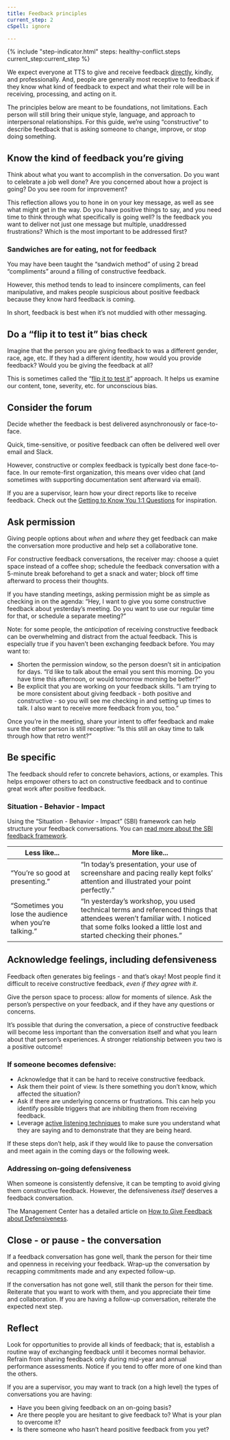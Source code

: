 ```yaml
---
title: Feedback principles
current_step: 2
cSpell: ignore 

---
```


{% include "step-indicator.html" steps: healthy-conflict.steps current_step:current_step  %}

We expect everyone at TTS to give and receive feedback [directly](https://brenebrown.com/articles/2018/10/15/clear-is-kind-unclear-is-unkind/#:~:text=simple%20but%20transformative%3A-,Clear%20is%20kind.%20Unclear%20is%20unkind.,-I%20first%20heard), kindly, and professionally. And, people are generally most receptive to feedback if they know what kind of feedback to expect and what their role will be in receiving, processing, and acting on it.

The principles below are meant to be foundations, not limitations. Each person will still bring their unique style, language, and approach to interpersonal relationships.
For this guide, we’re using “constructive” to describe feedback that is asking someone to change, improve, or stop doing something.

## Know the kind of feedback you’re giving

Think about what you want to accomplish in the conversation. Do you want to celebrate a job well done? Are you concerned about how a project is going? Do you see room for improvement? 

This reflection allows you to hone in on your key message, as well as see what might get in the way. Do you have positive things to say, and you need time to think through what specifically is going well? Is the feedback you want to deliver not just one message but multiple, unaddressed frustrations? Which is the most important to be addressed first?

### Sandwiches are for eating, not for feedback
You may have been taught the “sandwich method” of using 2 bread “compliments” around a filling of constructive feedback. 

However, this method tends to lead to insincere compliments, can feel manipulative, and makes people suspicious about positive feedback because they know hard feedback is coming.

In short, feedback is best when it’s not muddied with other messaging.

## Do a “flip it to test it” bias check
Imagine that the person you are giving feedback to was a different gender, race, age, etc. If they had a different identity, how would you provide feedback? Would you be giving the feedback at all?

This is sometimes called the “[flip it to test it](https://www.youtube.com/watch?v=Bq_xYSOZrgU)” approach. It helps us examine our content, tone, severity, etc. for unconscious bias.

## Consider the forum
Decide whether the feedback is best delivered asynchronously or face-to-face. 

Quick, time-sensitive, or positive feedback can often be delivered well over email and Slack.

However, constructive or complex feedback is typically best done face-to-face. In our remote-first organization, this means over video chat (and sometimes with supporting documentation sent afterward via email). 

If you are a supervisor, learn how your direct reports like to receive feedback. Check out the [Getting to Know You 1:1 Questions](https://docs.google.com/document/d/1WVysnJMkLNkmQakjKIxa_v47Ws1RNDh6-iCMG6CsZ4k/edit#heading=h.fjiwnjdg16vj) for inspiration.  

## Ask permission
Giving people options about _when_ and _where_ they get feedback can make the conversation more productive and help set a collaborative tone. 

For constructive feedback conversations, the receiver may: choose a quiet space instead of a coffee shop; schedule the feedback conversation with a 5-minute break beforehand to get a snack and water; block off time afterward to process their thoughts.

If you have standing meetings, asking permission might be as simple as checking in on the agenda: “Hey, I want to give you some constructive feedback about yesterday’s meeting. Do you want to use our regular time for that, or schedule a separate meeting?” 

Note: for some people, the _anticipation_ of receiving constructive feedback can be overwhelming and distract from the actual feedback. This is especially true if you haven’t been exchanging feedback before. You may want to:

- Shorten the permission window, so the person doesn’t sit in anticipation for days. “I’d like to talk about the email you sent this morning. Do you have time this afternoon, or would tomorrow morning be better?” 
- Be explicit that you are working on your feedback skills. “I am trying to be more consistent about giving feedback - both positive and constructive - so you will see me checking in and setting up times to talk. I also want to receive more feedback from you, too.”

Once you’re in the meeting, share your intent to offer feedback and make sure the other person is still receptive: “Is this still an okay time to talk through how that retro went?” 

## Be specific
The feedback should refer to concrete behaviors, actions, or examples. This helps empower others to act on constructive feedback and to continue great work after positive feedback.

### Situation - Behavior - Impact
Using the “Situation - Behavior - Impact” (SBI) framework can help structure your feedback conversations. You can [read more about the SBI feedback framework](https://www.mindtools.com/pages/article/situation-behavior-impact-feedback.htm).

| Less like...      | More like... |
| ----------- | ----------- |
| “You’re so good at presenting.”      | “In today’s presentation, your use of screenshare and pacing really kept folks’ attention and illustrated your point perfectly.”       |
| “Sometimes you lose the audience when you’re talking.”   | “In yesterday’s workshop, you used technical terms and referenced things that attendees weren’t familiar with. I noticed that some folks looked a little lost and started checking their phones.”        |

## Acknowledge feelings, including defensiveness
Feedback often generates big feelings - and that’s okay! Most people find it difficult to receive constructive feedback, _even if they agree with it_.

Give the person space to process: allow for moments of silence. Ask the person’s perspective on your feedback, and if they have any questions or concerns.

It’s possible that during the conversation, a piece of constructive feedback will become less important than the conversation itself and what you learn about that person’s experiences. A stronger relationship between you two is a positive outcome!  

### If someone becomes defensive: 
- Acknowledge that it can be hard to receive constructive feedback. 
- Ask them their point of view. Is there something you don’t know, which affected the situation?
- Ask if there are underlying concerns or frustrations. This can help you identify possible triggers that are inhibiting them from receiving feedback.
- Leverage [active listening techniques](https://www.ccl.org/articles/leading-effectively-articles/coaching-others-use-active-listening-skills/) to make sure you understand what they are saying and to demonstrate that they are being heard. 

If these steps don’t help, ask if they would like to pause the conversation and meet again in the coming days or the following week.

### Addressing on-going defensiveness
When someone is consistently defensive, it can be tempting to avoid giving them constructive feedback. However, the defensiveness _itself_ deserves a feedback conversation. 

The Management Center has a detailed article on [How to Give Feedback about Defensiveness](https://www.managementcenter.org/resources/give-feedback-defensive-staff-member/).

## Close - or pause - the conversation
If a feedback conversation has gone well, thank the person for their time and openness in receiving your feedback. Wrap-up the conversation by recapping commitments made and any expected follow-up.

If the conversation has not gone well, still thank the person for their time. Reiterate that you want to work with them, and you appreciate their time and collaboration. If you are having a follow-up conversation, reiterate the  expected next step.

## Reflect
Look for opportunities to provide all kinds of feedback; that is, establish a routine way of exchanging feedback until it becomes normal behavior. Refrain from sharing feedback only during mid-year and annual performance assessments.  Notice if you tend to offer more of one kind than the others. 

If you are a supervisor, you may want to track (on a high level) the types of conversations you are having: 
- Have you been giving feedback on an on-going basis? 
- Are there people you are hesitant to give feedback to? What is your plan to overcome it?
- Is there someone who hasn’t heard positive feedback from you yet?

